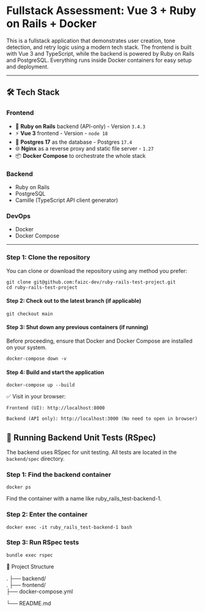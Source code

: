 # Fullstack Assessment: Vue 3 + Ruby on Rails + Docker

This is a fullstack application that demonstrates user creation, tone detection, and retry logic using a modern tech stack. The frontend is built with Vue 3 and TypeScript, while the backend is powered by Ruby on Rails and PostgreSQL. Everything runs inside Docker containers for easy setup and deployment.

---

## 🛠️ Tech Stack

### Frontend
- 💎 **Ruby on Rails** backend (API-only) - Version `3.4.3`
- ⚡ **Vue 3** frontend - Version - `node 18`
- 🐬 **Postgres 17** as the database - Postgres `17.4`
- 🌐 **Nginx** as a reverse proxy and static file server - `1.27`
- 📦 **Docker Compose** to orchestrate the whole stack

### Backend
- Ruby on Rails
- PostgreSQL
- Camille (TypeScript API client generator)

### DevOps
- Docker
- Docker Compose

---

### Step 1: Clone the repository

You can clone or download the repository using any method you prefer:
```
git clone git@github.com:faizc-dev/ruby-rails-test-project.git
cd ruby-rails-test-project
```

#### Step 2: Check out to the latest branch (if applicable)

```
git checkout main
```
#### Step 3: Shut down any previous containers (if running)
Before proceeding, ensure that Docker and Docker Compose are installed on your system.
```
docker-compose down -v
```

#### Step 4: Build and start the application

```
docker-compose up --build
```


✅ Visit in your browser:

    Frontend (UI): http://localhost:8000
    
    Backend (API only): http://localhost:3000 (No need to open in browser)


## 🧪 Running Backend Unit Tests (RSpec)

The backend uses RSpec for unit testing. All tests are located in the ```backend/spec``` directory.

### Step 1: Find the backend container
```
docker ps
```
Find the container with a name like ruby_rails_test-backend-1.
### Step 2: Enter the container
```
docker exec -it ruby_rails_test-backend-1 bash
```
### Step 3: Run RSpec tests
```
bundle exec rspec
```

📁 Project Structure


. ├── backend/           
. ├── frontend/          
├── docker-compose.yml

└── README.md
